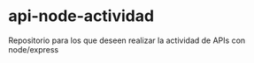 # api-node-actividad
Repositorio para los que deseen realizar la actividad de APIs con node/express
